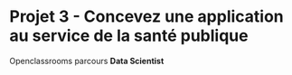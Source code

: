# Projet 3 - Concevez une application au service de la santé publique

Openclassrooms parcours **Data Scientist**
